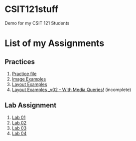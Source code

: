 # CSIT121stuff
Demo for my CSIT 121 Students

<h1>List of my Assignments</h1>

<h2>Practices</h2>

<ol>
<li><a href="practice/demo.html">Practice file</a></li>
<li><a href="practice/images_practice/images.html">Image Examples</a></li>
  <li><a href="practice/layouts">Layout Examples</a></li>
  <li><a href="practice/layouts_mobile">Layout Examples _v02 - With Media Queries!</a> (incomplete)</li>
</ol>

<h2>Lab Assignment</h2>

<ol>
<li><a href="lab01/aboutme.html">Lab 01</a></li>
<li><a href="lab02/">Lab 02</a></li>
<li><a href="lab03/">Lab 03</a></li>
<li><a href="lab04/">Lab 04</a></li>
</ol>

